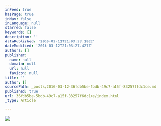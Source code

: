 ```yaml
---
inFeed: true
hasPage: true
inNav: false
inLanguage: null
starred: false
keywords: []
description: ''
datePublished: '2016-03-12T21:03:33.292Z'
dateModified: '2016-03-12T21:03:27.427Z'
authors: []
publisher:
  name: null
  domain: null
  url: null
  favicon: null
title: ''
author: []
sourcePath: _posts/2016-03-12-36fdb5be-5bdb-49c7-a15f-83257f6dc1ce.md
published: true
url: 36fdb5be-5bdb-49c7-a15f-83257f6dc1ce/index.html
_type: Article

---
```

![](https://the-grid-user-content.s3-us-west-2.amazonaws.com/207daa94-0ff4-4526-b686-96307b1b9e9b.jpg)